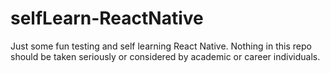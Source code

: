 # selfLearn-ReactNative
Just some fun testing and self learning React Native. Nothing in this repo should be taken seriously or considered by academic or career individuals.
